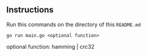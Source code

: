## Instructions

Run this commands on the directory of this `README.md`

```
go run main.go <optional function>
```

optional function: hamming | crc32
